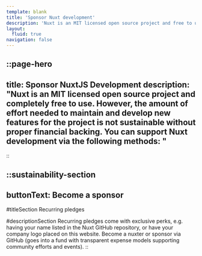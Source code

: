 ```yaml
---
template: blank
title: 'Sponsor Nuxt development'
description: 'Nuxt is an MIT licensed open source project and free to use. However, the maintenance effort is not sustainable without proper financial backing.'
layout:
  fluid: true
navigation: false
---
```


::page-hero
---
title: Sponsor NuxtJS Development
description: "Nuxt is an MIT licensed open source project and completely free to use.
However, the amount of effort needed to maintain and develop new features for the project is not sustainable without proper financial backing.
You can support Nuxt development via the following methods:
"
---
::

::sustainability-section
---
buttonText: Become a sponsor
---

#titleSection
Recurring pledges

#descriptionSection
Recurring pledges come with exclusive perks, e.g. having your name listed in the Nuxt GitHub repository, or have your company logo placed on this website. Become a nuxter or sponsor via GitHub (goes into a fund with transparent expense models supporting community efforts and events).
::
